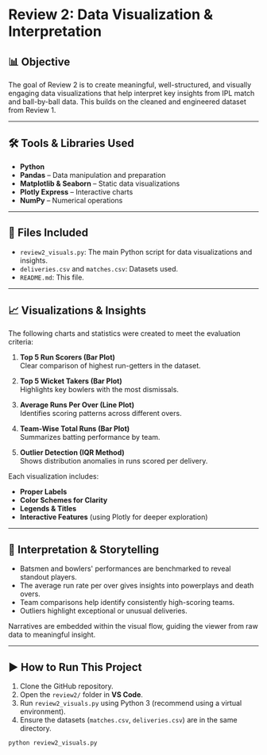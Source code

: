 # Review 2: Data Visualization & Interpretation

## 📊 Objective

The goal of Review 2 is to create meaningful, well-structured, and visually engaging data visualizations that help interpret key insights from IPL match and ball-by-ball data. This builds on the cleaned and engineered dataset from Review 1.

---

## 🛠️ Tools & Libraries Used

- **Python**
- **Pandas** – Data manipulation and preparation
- **Matplotlib & Seaborn** – Static data visualizations
- **Plotly Express** – Interactive charts
- **NumPy** – Numerical operations

---

## 📁 Files Included

- `review2_visuals.py`: The main Python script for data visualizations and insights.
- `deliveries.csv` and `matches.csv`: Datasets used.
- `README.md`: This file.

---

## 📈 Visualizations & Insights

The following charts and statistics were created to meet the evaluation criteria:

1. **Top 5 Run Scorers (Bar Plot)**  
   Clear comparison of highest run-getters in the dataset.

2. **Top 5 Wicket Takers (Bar Plot)**  
   Highlights key bowlers with the most dismissals.

3. **Average Runs Per Over (Line Plot)**  
   Identifies scoring patterns across different overs.

4. **Team-Wise Total Runs (Bar Plot)**  
   Summarizes batting performance by team.

5. **Outlier Detection (IQR Method)**  
   Shows distribution anomalies in runs scored per delivery.

Each visualization includes:
- **Proper Labels**
- **Color Schemes for Clarity**
- **Legends & Titles**
- **Interactive Features** (using Plotly for deeper exploration)

---

## 🧠 Interpretation & Storytelling

- Batsmen and bowlers' performances are benchmarked to reveal standout players.
- The average run rate per over gives insights into powerplays and death overs.
- Team comparisons help identify consistently high-scoring teams.
- Outliers highlight exceptional or unusual deliveries.

Narratives are embedded within the visual flow, guiding the viewer from raw data to meaningful insight.

---

## ▶️ How to Run This Project

1. Clone the GitHub repository.
2. Open the `review2/` folder in **VS Code**.
3. Run `review2_visuals.py` using Python 3 (recommend using a virtual environment).
4. Ensure the datasets (`matches.csv`, `deliveries.csv`) are in the same directory.

```bash
python review2_visuals.py

